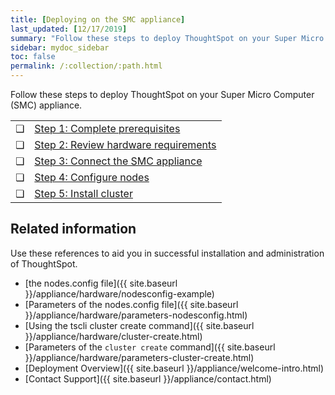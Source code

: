 ```yaml
---
title: [Deploying on the SMC appliance]
last_updated: [12/17/2019]
summary: "Follow these steps to deploy ThoughtSpot on your Super Micro Computer appliance."
sidebar: mydoc_sidebar
toc: false
permalink: /:collection/:path.html
---
```

Follow these steps to deploy ThoughtSpot on your Super Micro Computer (SMC) appliance.

<table>
  <tr>
    <td>&#10063;</td>
    <td><a href="/appliance/hardware/prerequisites-smc.html">Step 1: Complete prerequisites</a></td>  
  </tr>
  <tr>
    <td>&#10063;</td>
    <td><a href="/appliance/hardware/hardware-requirements-smc.html">Step 2: Review hardware requirements</a></td>  
  </tr>
  <tr>
    <td>&#10063;</td>
    <td><a href="/appliance/hardware/connect-appliance-smc.html">Step 3: Connect the SMC appliance</a></td>  
  </tr>
  <tr>
    <td>&#10063;</td>
    <td><a href="/appliance/hardware/configure-nodes-smc.html">Step 4: Configure nodes</a></td>  
  </tr>
  <tr>
    <td>&#10063;</td>
    <td><a href="/appliance/hardware/smc-cluster-install.html">Step 5: Install cluster</a></td>  
  </tr>
</table>  

## Related information
Use these references to aid you in successful installation and administration of ThoughtSpot.

* [the nodes.config file]({{ site.baseurl }}/appliance/hardware/nodesconfig-example)
* [Parameters of the nodes.config file]({{ site.baseurl }}/appliance/hardware/parameters-nodesconfig.html)
* [Using the tscli cluster create command]({{ site.baseurl }}/appliance/hardware/cluster-create.html)
* [Parameters of the `cluster create` command]({{ site.baseurl }}/appliance/hardware/parameters-cluster-create.html)
* [Deployment Overview]({{ site.baseurl }}/appliance/welcome-intro.html)
* [Contact Support]({{ site.baseurl }}/appliance/contact.html)
